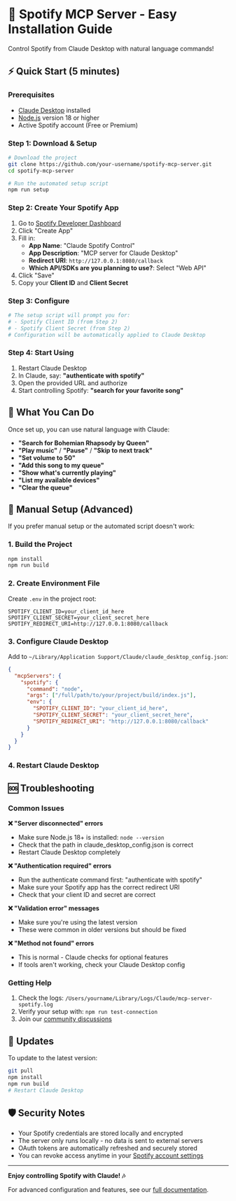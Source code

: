 # 🎵 Spotify MCP Server - Easy Installation Guide

Control Spotify from Claude Desktop with natural language commands!

## ⚡ Quick Start (5 minutes)

### Prerequisites
- [Claude Desktop](https://claude.ai/download) installed
- [Node.js](https://nodejs.org/) version 18 or higher
- Active Spotify account (Free or Premium)

### Step 1: Download & Setup
```bash
# Download the project
git clone https://github.com/your-username/spotify-mcp-server.git
cd spotify-mcp-server

# Run the automated setup script
npm run setup
```

### Step 2: Create Your Spotify App
1. Go to [Spotify Developer Dashboard](https://developer.spotify.com/dashboard)
2. Click "Create App"
3. Fill in:
   - **App Name**: "Claude Spotify Control"
   - **App Description**: "MCP server for Claude Desktop"
   - **Redirect URI**: `http://127.0.0.1:8080/callback`
   - **Which API/SDKs are you planning to use?**: Select "Web API"
4. Click "Save"
5. Copy your **Client ID** and **Client Secret**

### Step 3: Configure
```bash
# The setup script will prompt you for:
# - Spotify Client ID (from Step 2)
# - Spotify Client Secret (from Step 2)
# Configuration will be automatically applied to Claude Desktop
```

### Step 4: Start Using
1. Restart Claude Desktop
2. In Claude, say: **"authenticate with spotify"**
3. Open the provided URL and authorize
4. Start controlling Spotify: **"search for your favorite song"**

## 🎯 What You Can Do

Once set up, you can use natural language with Claude:

- **"Search for Bohemian Rhapsody by Queen"**
- **"Play music"** / **"Pause"** / **"Skip to next track"**
- **"Set volume to 50"**
- **"Add this song to my queue"**
- **"Show what's currently playing"**
- **"List my available devices"**
- **"Clear the queue"**

## 🔧 Manual Setup (Advanced)

If you prefer manual setup or the automated script doesn't work:

### 1. Build the Project
```bash
npm install
npm run build
```

### 2. Create Environment File
Create `.env` in the project root:
```
SPOTIFY_CLIENT_ID=your_client_id_here
SPOTIFY_CLIENT_SECRET=your_client_secret_here
SPOTIFY_REDIRECT_URI=http://127.0.0.1:8080/callback
```

### 3. Configure Claude Desktop
Add to `~/Library/Application Support/Claude/claude_desktop_config.json`:
```json
{
  "mcpServers": {
    "spotify": {
      "command": "node",
      "args": ["/full/path/to/your/project/build/index.js"],
      "env": {
        "SPOTIFY_CLIENT_ID": "your_client_id_here",
        "SPOTIFY_CLIENT_SECRET": "your_client_secret_here",
        "SPOTIFY_REDIRECT_URI": "http://127.0.0.1:8080/callback"
      }
    }
  }
}
```

### 4. Restart Claude Desktop

## 🆘 Troubleshooting

### Common Issues

**❌ "Server disconnected" errors**
- Make sure Node.js 18+ is installed: `node --version`
- Check that the path in claude_desktop_config.json is correct
- Restart Claude Desktop completely

**❌ "Authentication required" errors**
- Run the authenticate command first: "authenticate with spotify"
- Make sure your Spotify app has the correct redirect URI
- Check that your client ID and secret are correct

**❌ "Validation error" messages**
- Make sure you're using the latest version
- These were common in older versions but should be fixed

**❌ "Method not found" errors**
- This is normal - Claude checks for optional features
- If tools aren't working, check your Claude Desktop config

### Getting Help

1. Check the logs: `/Users/yourname/Library/Logs/Claude/mcp-server-spotify.log`
2. Verify your setup with: `npm run test-connection`
3. Join our [community discussions](https://github.com/your-username/spotify-mcp-server/discussions)

## 🔄 Updates

To update to the latest version:
```bash
git pull
npm install
npm run build
# Restart Claude Desktop
```

## 🛡️ Security Notes

- Your Spotify credentials are stored locally and encrypted
- The server only runs locally - no data is sent to external servers
- OAuth tokens are automatically refreshed and securely stored
- You can revoke access anytime in your [Spotify account settings](https://www.spotify.com/account/apps/)

---

**Enjoy controlling Spotify with Claude! 🎶**

For advanced configuration and features, see our [full documentation](./docs/).